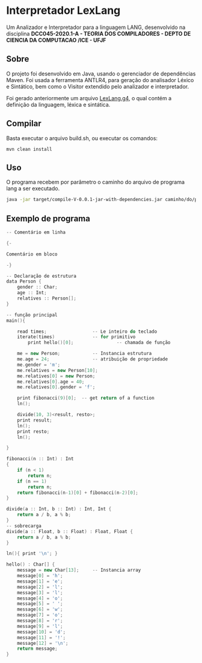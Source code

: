 # Interpretador LexLang

Um Analizador e Interpretador para a linguagem LANG, desenvolvido na disciplina **DCC045-2020.1-A - TEORIA DOS COMPILADORES - DEPTO DE CIENCIA DA COMPUTACAO /ICE - UFJF**

## Sobre

O projeto foi desenvolvido em Java, usando o gerenciador de dependências Maven. Foi usada a ferramenta ANTLR4, para geração do analisador Léxico e Sintático, bem como o Visitor extendido pelo analizador e interpretador.

Foi gerado anteriormente um arquivo [LexLang.g4](src/main/antlr4/lexlang/LexLang.g4), o qual contém a definição da linguagem, léxica e sintática.

## Compilar

Basta executar o arquivo build.sh, ou executar os comandos:

```shell script
mvn clean install
```

## Uso

O programa recebem por parâmetro o caminho do arquivo de programa lang a ser executado.

```bash
java -jar target/compile-V-0.0.1-jar-with-dependencies.jar caminho/do/programa.lang
```

## Exemplo de programa

```c++
-- Comentário em linha

{-

Comentário em bloco

-}

-- Declaração de estrutura
data Person {
    gender :: Char;
    age :: Int;
    relatives :: Person[];
}

-- função principal
main(){

    read times;                 -- Le inteiro do teclado
    iterate(times)              -- for primitivo
        print hello()[0];                -- chamada de função

    me = new Person;            -- Instancia estrutura
    me.age = 24;                -- atribuição de propriedade
    me.gender = 'm';
    me.relatives = new Person[10];
    me.relatives[0] = new Person;
    me.relatives[0].age = 40;
    me.relatives[0].gender = 'f';

    print fibonacci(9)[0];  -- get return of a function
    ln();

    divide(10, 3)<result, resto>;
    print result;
    ln();
    print resto;
    ln();

}

fibonacci(n :: Int) : Int
{
    if (n < 1)
        return n;
    if (n == 1)
        return n;
    return fibonacci(n-1)[0] + fibonacci(n-2)[0];
}

divide(a :: Int, b :: Int) : Int, Int {
    return a / b, a % b;
}
-- sobrecarga
divide(a :: Float, b :: Float) : Float, Float {
    return a / b, a % b;
}

ln(){ print '\n'; }

hello() : Char[] {
    message = new Char[13];     -- Instancia array
    message[0] = 'h';
    message[1] = 'e';
    message[2] = 'l';
    message[3] = 'l';
    message[4] = 'o';
    message[5] = ' ';
    message[6] = 'w';
    message[7] = 'o';
    message[8] = 'r';
    message[9] = 'l';
    message[10] = 'd';
    message[11] = '!';
    message[12] = '\n';
    return message;
}
```